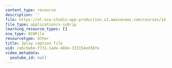 ```yaml
---
content_type: resource
description: ''
file: https://ol-ocw-studio-app-production.s3.amazonaws.com/courses/14-01sc-principles-of-microeconomics-fall-2011/ce6c0a6ef7311ada466e332154ed36fe_RFTa52F8YZ0.srt
file_type: application/x-subrip
learning_resource_types: []
ocw_type: OCWFile
resourcetype: Other
title: 3play caption file
uid: ce6c0a6e-f731-1ada-466e-332154ed36fe
video_metadata:
  youtube_id: null
---
```

